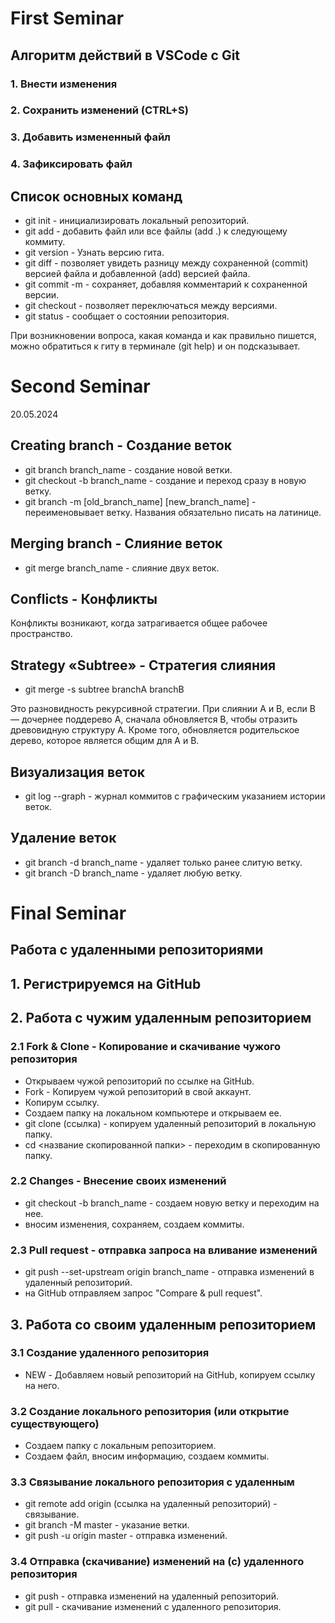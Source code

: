 # First Seminar

## Алгоритм действий в VSCode с Git
### 1. Внести изменения
### 2. Сохранить изменений (CTRL+S)
### 3. Добавить измененный файл
### 4. Зафиксировать файл

## Список основных команд
* git init - инициализировать локальный репозиторий.
* git add - добавить файл или все файлы (add .) к следующему коммиту.
* git version - Узнать версию гита.
* git diff - позволяет увидеть разницу между сохраненной (commit) версией файла и добавленной (add) версией файла.
* git commit -m - сохраняет, добавляя комментарий к сохраненной версии.
* git checkout - позволяет переключаться между версиями.
* git status - сообщает о состоянии репозитория.

При возникновении вопроса, какая команда и как правильно пишется, можно обратиться к гиту в терминале (git help) и он подсказывает.

# Second Seminar
20.05.2024

## Creating branch - Создание веток
* git branch branch_name - создание новой ветки.
* git checkout -b branch_name - создание и переход сразу в новую ветку.
* git branch -m [old_branch_name] [new_branch_name] - переименовывает ветку. Названия обязательно писать на латинице.

## Merging branch - Слияние веток
* git merge branch_name - слияние двух веток.

## Conflicts - Конфликты
Конфликты возникают, когда затрагивается общее рабочее пространство.

## Strategy «Subtree» - Стратегия слияния 

* git merge -s subtree branchA branchB

Это разновидность рекурсивной стратегии. При слиянии A и B, если B — дочернее поддерево A, сначала обновляется B, чтобы отразить древовидную структуру A. Кроме того, обновляется родительское дерево, которое является общим для A и B.

## Визуализация веток
* git log --graph - журнал коммитов с графическим указанием истории веток.
## Удаление веток
* git branch -d branch_name - удаляет только ранее слитую ветку.
* git branch -D branch_name - удаляет любую ветку.

# Final Seminar

## Работа с удаленными репозиториями


## 1. Регистрируемся на GitHub

## 2. Работа с чужим удаленным репозиторием

### 2.1 Fork & Clone - Копирование и скачивание чужого репозитория
* Открываем чужой репозиторий по ссылке на GitHub.
* Fork - Копируем чужой репозиторий в свой аккаунт.
* Копирум ссылку.
* Создаем папку на локальном компьютере и открываем ее.
* git clone (ссылка) - копируем удаленный репозиторий в локальную папку.
* cd <название скопированной папки> - переходим в скопированную папку.

### 2.2 Changes - Внесение своих изменений
* git checkout -b branch_name - создаем новую ветку и переходим на нее.
* вносим изменения, сохраняем, создаем коммиты.

### 2.3 Pull request - отправка запроса на вливание изменений
* git push --set-upstream origin branch_name - отправка изменений в удаленный репозиторий.
* на GitHub отправляем запрос "Compare & pull request".

## 3. Работа со своим удаленным репозиторием

### 3.1 Создание удаленного репозитория
* NEW - Добавляем новый репозиторий на GitHub, копируем ссылку на него.

### 3.2 Создание локального репозитория (или открытие существующего)
* Создаем папку с локальным репозиторием.
* Создаем файл, вносим информацию, создаем коммиты.

### 3.3 Связывание локального репозитория с удаленным
* git remote add origin (ссылка на удаленный репозиторий) - связывание.
* git branch -M master - указание ветки.
* git push -u origin master - отправка изменений.

### 3.4 Отправка (скачивание) изменений на (с) удаленного репозитория
* git push - отправка изменений на удаленный репозиторий.
* git pull - скачивание изменений с удаленного репозитория.